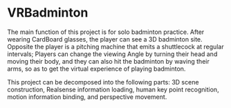 # VRBadminton
The main function of this project is for solo badminton practice. After wearing CardBoard glasses, the player can see a 3D badminton site. Opposite the player is a pitching machine that emits a shuttlecock at regular intervals; Players can change the viewing Angle by turning their head and moving their body, and they can also hit the badminton by waving their arms, so as to get the virtual experience of playing badminton.

This project can be decomposed into the following parts: 3D scene construction, Realsense information loading, human key point recognition, motion information binding, and perspective movement.
